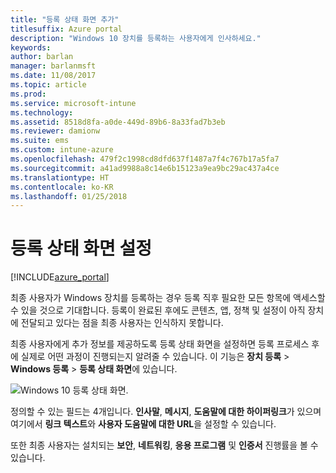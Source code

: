```yaml
---
title: "등록 상태 화면 추가"
titlesuffix: Azure portal
description: "Windows 10 장치를 등록하는 사용자에게 인사하세요."
keywords: 
author: barlan
manager: barlanmsft
ms.date: 11/08/2017
ms.topic: article
ms.prod: 
ms.service: microsoft-intune
ms.technology: 
ms.assetid: 8518d8fa-a0de-449d-89b6-8a33fad7b3eb
ms.reviewer: damionw
ms.suite: ems
ms.custom: intune-azure
ms.openlocfilehash: 479f2c1998cd8dfd637f1487a7f4c767b17a5fa7
ms.sourcegitcommit: a41ad9988a8c14e6b15123a9ea9bc29ac437a4ce
ms.translationtype: HT
ms.contentlocale: ko-KR
ms.lasthandoff: 01/25/2018
---
```

# <a name="set-up-an-enrollment-status-screen"></a>등록 상태 화면 설정

[!INCLUDE[azure_portal](./includes/azure_portal.md)]

최종 사용자가 Windows 장치를 등록하는 경우 등록 직후 필요한 모든 항목에 액세스할 수 있을 것으로 기대합니다. 등록이 완료된 후에도 콘텐츠, 앱, 정책 및 설정이 아직 장치에 전달되고 있다는 점을 최종 사용자는 인식하지 못합니다.

최종 사용자에게 추가 정보를 제공하도록 등록 상태 화면을 설정하면 등록 프로세스 후에 실제로 어떤 과정이 진행되는지 알려줄 수 있습니다. 이 기능은 **장치 등록** > **Windows 등록** > **등록 상태 화면**에 있습니다.

![Windows 10 등록 상태 화면.](win10-enrollment-status-admin-setup.png)

정의할 수 있는 필드는 4개입니다. **인사말**, **메시지**, **도움말에 대한 하이퍼링크**가 있으며 여기에서 **링크 텍스트**와 **사용자 도움말에 대한 URL**을 설정할 수 있습니다.

또한 최종 사용자는 설치되는 **보안**, **네트워킹**, **응용 프로그램** 및 **인증서** 진행률을 볼 수 있습니다.
